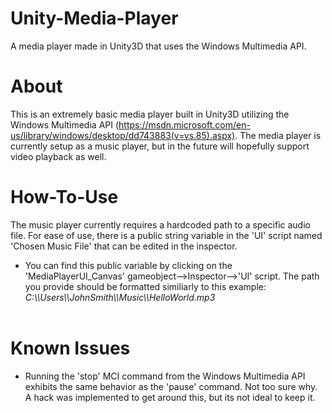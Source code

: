# Unity-Media-Player
A media player made in Unity3D that uses the Windows Multimedia API.
<br>
# About
This is an extremely basic media player built in Unity3D utilizing the Windows Multimedia API (https://msdn.microsoft.com/en-us/library/windows/desktop/dd743883(v=vs.85).aspx). The media player is currently setup as a music player, but in the future will hopefully support video playback as well. 

# How-To-Use
The music player currently requires a hardcoded path to a specific audio file. For ease of use, there is a public string variable in the 'UI' script named 'Chosen Music File' that can be edited in the inspector. 
<br>
- You can find this public variable by clicking on the 'MediaPlayerUI_Canvas' gameobject-->Inspector-->'UI' script. The path you provide should be formatted similiarly to this example: *C:\\\Users\\\JohnSmith\\\Music\\\HelloWorld.mp3*
<br><br>


# Known Issues
- Running the 'stop' MCI command from the Windows Multimedia API exhibits the same behavior as the 'pause' command. Not too sure why. A hack was implemented to get around this, but its not ideal to keep it. 
